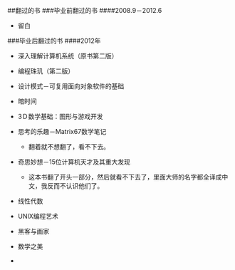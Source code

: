 ##翻过的书
###毕业前翻过的书
####2008.9－2012.6

- 留白

###毕业后翻过的书
####2012年
- 深入理解计算机系统（原书第二版）

- 编程珠玑（第二版）

- 设计模式－可复用面向对象软件的基础

- 暗时间

- 3Ｄ数学基础：图形与游戏开发

- 思考的乐趣－Matrix67数学笔记

	- 翻着就不想翻了，看不下去。

- 奇思妙想－15位计算机天才及其重大发现

	- 这本书翻了开头一部分，然后就看不下去了，里面大师的名字都全译成中文，我反而不认识他们了。
	
- 线性代数

- UNIX编程艺术

- 黑客与画家

- 数学之美

- 